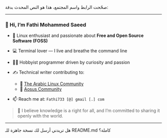صحّحت الرابط واسم المجتمع، هذا هو النص المحدث بدقة:

---

### 👋 Hi, I’m **Fathi Mohammed Saeed**

* 🐧 Linux enthusiast and passionate about **Free and Open Source Software (FOSS)**
* 💻 Terminal lover — I live and breathe the command line
* 👨‍💻 Hobbyist programmer driven by curiosity and passion
* ✍️ Technical writer contributing to:

  * 🧠 [The Arabic Linux Community](https://www.linuxac.org/)
  * 🔧 [Aosus Community](https://discourse.aosus.org/)
* 📫 Reach me at: `Fathi733 [@] gmail [.] com`

> 🌱 I believe knowledge is a right for all, and I’m committed to sharing it openly with the world.

---

هل تريدني أرسل لك نسخة جاهزة للـ README.md كاملة؟


<!---
islamux/islamux is a ✨ special ✨ repository because its `README.md` (this file) appears on your GitHub profile.
You can click the Preview link to take a look at your changes.
--->
